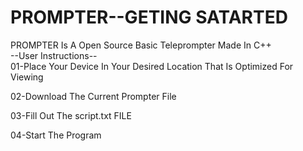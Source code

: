# PROMPTER--GETING SATARTED
PROMPTER Is A Open Source Basic Teleprompter Made In C++                                                                              
--User Instructions--                                                                                                                                    
01-Place Your Device In Your Desired Location That Is Optimized For Viewing                                                                                                                              
                                                                                                                                                                         
02-Download The Current Prompter File

03-Fill Out The script.txt FILE 

04-Start The Program
